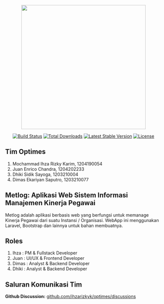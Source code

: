 <p align="center"><a href="https://laravel.com" target="_blank"><img src="https://raw.githubusercontent.com/laravel/art/master/logo-lockup/5%20SVG/2%20CMYK/1%20Full%20Color/laravel-logolockup-cmyk-red.svg" width="400"></a></p>

<p align="center">
<a href="https://travis-ci.org/laravel/framework"><img src="https://travis-ci.org/laravel/framework.svg" alt="Build Status"></a>
<a href="https://packagist.org/packages/laravel/framework"><img src="https://img.shields.io/packagist/dt/laravel/framework" alt="Total Downloads"></a>
<a href="https://packagist.org/packages/laravel/framework"><img src="https://img.shields.io/packagist/v/laravel/framework" alt="Latest Stable Version"></a>
<a href="https://packagist.org/packages/laravel/framework"><img src="https://img.shields.io/packagist/l/laravel/framework" alt="License"></a>
</p>

## Tim Optimes

1. Mochammad Ihza Rizky Karim, 1204190054
2. Juan Enrico Chandra, 1204202233
3. Dhiki Sidik Sayoga, 1203210004
4. Dimas Ekariyan Saputro, 1203210077

## Metlog: Aplikasi Web Sistem Informasi Manajemen Kinerja Pegawai

Metlog adalah aplikasi berbasis web yang berfungsi untuk memanage Kinerja Pegawai dari suatu Instansi / Organisasi. WebApp ini menggunakan Laravel, Bootstrap dan lainnya untuk bahan membuatnya.

## Roles

1. Ihza : PM & Fullstack Developer
2. Juan : UI/UX & Frontend Developer
3. Dimas : Analyst & Backend Developer
4. Dhiki : Analyst & Backend Developer

## Saluran Komunikasi Tim

**Github Discussion:** [github.com/ihzarizkyk/optimes/discussions](https://github.com/ihzarizkyk/optimes/discussions)